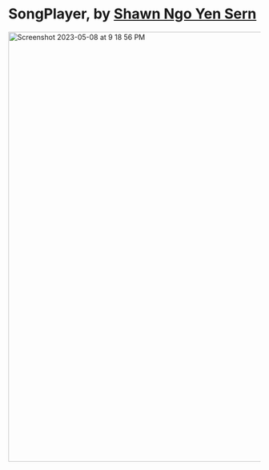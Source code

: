 # SongPlayer, by [Shawn Ngo Yen Sern](https://www.linkedin.com/in/ngo-yensern/?originalSubdomain=my)

<img width="859" alt="Screenshot 2023-05-08 at 9 18 56 PM" src="https://user-images.githubusercontent.com/6831096/236834725-419cde28-95ae-4926-a95e-e0d1cce3e53d.png">
